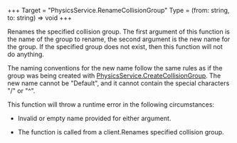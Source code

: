 +++
Target = "PhysicsService.RenameCollisionGroup"
Type = (from: string, to: string) => void
+++

Renames the specified collision group. The first argument of this function is the name of the group to rename, the second argument is the new name for the group. If the specified group does not exist, then this function will not do anything.The naming conventions for the new name follow the same rules as if the group was being created with [PhysicsService.CreateCollisionGroup](https://developer.roblox.com/api-reference/function/PhysicsService/CreateCollisionGroup). The new name cannot be "Default", and it cannot contain the special characters "/" or "^".This function will throw a runtime error in the following circumstances:* Invalid or empty name provided for either argument.* The function is called from a client.Renames specified collision group.